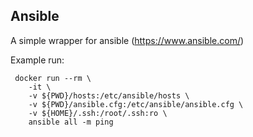 ## Ansible

A simple wrapper for ansible (https://www.ansible.com/)

Example run:


     docker run --rm \
        -it \
        -v ${PWD}/hosts:/etc/ansible/hosts \
        -v ${PWD}/ansible.cfg:/etc/ansible/ansible.cfg \
        -v ${HOME}/.ssh:/root/.ssh:ro \
        ansible all -m ping
